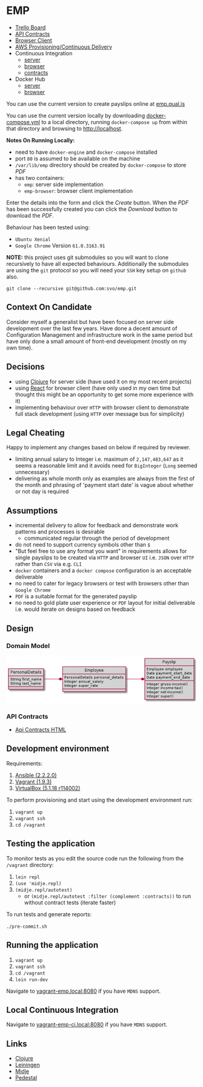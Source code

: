 
# EMP

* [Trello Board](https://trello.com/b/WoAzNyra/)
* [API Contracts](https://github.com/svo/emp-contract)
* [Browser Client](https://github.com/svo/emp-browser)
* [AWS Provisioning/Continuous Delivery](https://github.com/svo/emp-aws)
* Continuous Integration
  * [server](https://app.shippable.com/github/svo/emp/dashboard)
  * [browser](https://app.shippable.com/github/svo/emp-browser/dashboard)
  * [contracts](https://app.shippable.com/github/svo/emp-contract/dashboard)
* Docker Hub
  * [server](https://hub.docker.com/r/svanosselaer/emp)
  * [browser](https://hub.docker.com/r/svanosselaer/emp-browser)

You can use the current version to create payslips online at [emp.qual.is](http://emp.qual.is)

You can use the current version locally by downloading [docker-compose.yml](https://raw.githubusercontent.com/svo/emp-aws/master/ansible/roles/files/docker-compose.yml) to a local directory, running `docker-compose up` from within that directory and browsing to [http://localhost](http://localhost).

__Notes On Running Locally:__
* need to have `docker-engine` and `docker-compose` installed
* port `80` is assumed to be available on the machine
* `/var/lib/emp` directory should be created by `docker-compose` to store _PDF_
* has two containers:
	* `emp`: server side implementation
	* `emp-browser`: browser client implementation

Enter the details into the form and click the _Create_ button. When the _PDF_ has been successfully created you can click the _Download_ button to download the _PDF_.

Behaviour has been tested using:

* `Ubuntu Xenial`
* `Google Chrome` Version `61.0.3163.91`

__NOTE:__ this project uses git submodules so you will want to clone recursively to have all expected behaviours. Additionally the submodules are using the `git` protocol so you will need your `SSH` key setup on `github` also.

```
git clone --recursive git@github.com:svo/emp.git
```

## Context On Candidate

Consider myself a generalist but have been focused on server side development over the last few years. Have done a decent amount of Configuration Management and infrastructure work in the same period but have only done a small amount of front-end development (mostly on my own time).

## Decisions

* using [Clojure](https://clojure.org/) for server side (have used it on my most recent projects)
* using [React](https://reactjs.org/) for browser client (have only used in my own time but thought this might be an opportunity to get some more experience with it)
* implementing behaviour over `HTTP` with browser client to demonstrate full stack development (using `HTTP` over message bus for simplicity)

## Legal Cheating

Happy to implement any changes based on below if required by reviewer.

* limiting annual salary to Integer i.e. maximum of `2,147,483,647` as it seems a reasonable limit and it avoids need for `BigInteger` (`Long` seemed unnecessary)
* delivering as whole month only as examples are always from the first of the month and phrasing of 'payment start date' is vague about whether or not day is required

## Assumptions

* incremental delivery to allow for feedback and demonstrate work patterns and processes is desirable
	* communicated regular through the period of development
* do not need to support currency symbols other than `$`
* "But feel free to use any format you want" in requirements allows for single payslips to be created via `HTTP` and browser `UI` i.e. `JSON` over `HTTP` rather than `CSV` via e.g. `CLI`
* `docker` containers and a `docker compose` configuration is an acceptable deliverable
* no need to cater for legacy browsers or test with browsers other than `Google Chrome`
* `PDF` is a suitable format for the generated payslip
* no need to gold plate user experience or `PDF` layout for initial deliverable i.e. would iterate on designs based on feedback

## Design

### Domain Model
![domain model](https://github.com/svo/emp/blob/master/doc/domain-model.png?raw=true)

### API Contracts

* [Api Contracts HTML](http://htmlpreview.github.io/?https://github.com/svo/emp-contract/blob/master/api.html)

## Development environment

Requirements:

1. [Ansible (2.2.2.0)](https://www.ansible.com/)
2. [Vagrant (1.9.3)](https://www.vagrantup.com/)
3. [VirtualBox (5.1.18 r114002)](https://www.virtualbox.org/)

To perform provisioning and start using the development environment run:

1. `vagrant up`
2. `vagrant ssh`
3. `cd /vagrant`

## Testing the application

To monitor tests as you edit the source code run the following from the `/vagrant` directory:

1. `lein repl`
2. `(use 'midje.repl)`
3. `(midje.repl/autotest)`
	* or `(midje.repl/autotest :filter (complement :contracts))` to run without contract tests (iterate faster)

To run tests and generate reports:

`./pre-commit.sh`

## Running the application

1. `vagrant up`
2. `vagrant ssh`
3. `cd /vagrant`
3. `lein run-dev`

Navigate to [vagrant-emp.local:8080](http://vagrant-emp.local:8080/version) if you have `MDNS` support.

## Local Continuous Integration

Navigate to [vagrant-emp-ci.local:8080](http://vagrant-emp-ci.local:8080) if you have `MDNS` support.

## Links

* [Clojure](https://clojure.org)
* [Leiningen](http://leiningen.org)
* [Midje](https://github.com/marick/Midje)
* [Pedestal](https://github.com/pedestal/pedestal)
